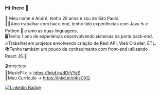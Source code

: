 ### Hi there 👋

<!--
**andre-prado/andre-prado** is a ✨ _special_ ✨ repository because its `README.md` (this file) appears on your GitHub profile.

Here are some ideas to get you started:
- 🔭 I’m currently working on ...
- 🌱 I’m currently learning ...
- 👯 I’m looking to collaborate on ...
- 🤔 I’m looking for help with ...
- 💬 Ask me about ...
- 📫 How to reach me: ...
- 😄 Pronouns: ...
- ⚡ Fun fact: ...
-->

🔭 Meu nome é André, tenho 28 anos e sou de São Paulo.<br>
:massage_man:Amo trabalhar com back-end, tenho tido experiências com Java :coffee: e Python :snake: e amo as duas linguagens.<br>
:desktop_computer:Tenho 1 ano de experiência desenvolvendo sistemas na parte back-end.<br>
:fire:Trabalhei em projetos envolvendo criação de Rest API, Web Crawler, ETL.<br>
:books:Tenho também um pouco de conhecimento com front-end utilizando React JS.:green_heart:<br>

:clapper:projetos:<br>
:musical_note:MusicFlix -> https://lnkd.in/dDrVYaE <br>
:open_book:Meu Currículo -> https://lnkd.in/d4isCXQ

[![Linkedin Badge](https://img.shields.io/badge/-LinkedIn-blue?style=flat-square&logo=Linkedin&logoColor=white&link=https://www.linkedin.com/in/andr3prado)](https://www.linkedin.com/in/andreprado-dev/) 
